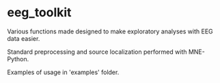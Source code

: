 # eeg_toolkit

Various functions made designed to make exploratory analyses with EEG data easier.

Standard preprocessing and source localization performed with MNE-Python.

Examples of usage in 'examples' folder.
